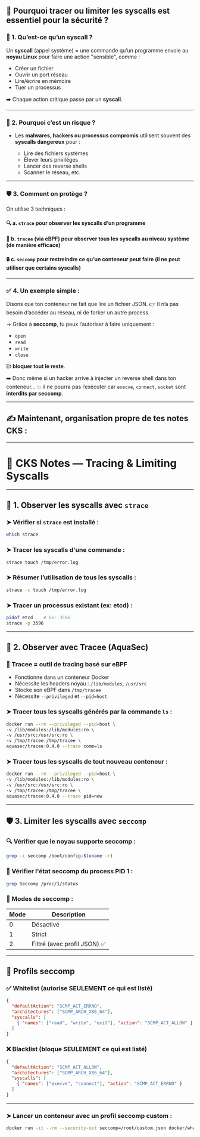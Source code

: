 ## 🔐 Pourquoi tracer ou limiter les **syscalls** est essentiel pour la sécurité ?

### 🔧 1. **Qu’est-ce qu’un syscall ?**

Un **syscall** (appel système) = une commande qu’un programme envoie au **noyau Linux** pour faire une action "sensible", comme :

* Créer un fichier
* Ouvrir un port réseau
* Lire/écrire en mémoire
* Tuer un processus

➡️ Chaque action critique passe par un **syscall**.

---

### 🚨 2. **Pourquoi c’est un risque ?**

* Les **malwares, hackers ou processus compromis** utilisent souvent des **syscalls dangereux** pour :

  * Lire des fichiers systèmes
  * Élever leurs privilèges
  * Lancer des reverse shells
  * Scanner le réseau, etc.

---

### 🛡️ 3. **Comment on protège ?**

On utilise 3 techniques :

#### 🔍 a. **`strace`** pour **observer** les syscalls d’un programme

#### 🧠 b. **`tracee`** (via eBPF) pour observer tous les syscalls au niveau système (de manière efficace)

#### 🔒 c. **`seccomp`** pour **restreindre** ce qu’un conteneur peut faire (il ne peut utiliser **que** certains syscalls)

---

### ✅ 4. **Un exemple simple :**

Disons que ton conteneur ne fait que lire un fichier JSON.
👉 Il n’a pas besoin d’accéder au réseau, ni de forker un autre process.

→ Grâce à **seccomp**, tu peux l’autoriser à faire uniquement :

* `open`
* `read`
* `write`
* `close`

Et **bloquer tout le reste**.

➡️ Donc même si un hacker arrive à injecter un reverse shell dans ton conteneur...
💥 il ne pourra pas l’exécuter car `execve`, `connect`, `socket` sont **interdits par seccomp**.

---

## ✍️ Maintenant, organisation propre de tes notes CKS :

---

# 🧩 CKS Notes — Tracing & Limiting Syscalls

---

## 🧪 1. **Observer les syscalls avec `strace`**

### ➤ Vérifier si `strace` est installé :

```bash
which strace
```

### ➤ Tracer les syscalls d'une commande :

```bash
strace touch /tmp/error.log
```

### ➤ Résumer l’utilisation de tous les syscalls :

```bash
strace -c touch /tmp/error.log
```

### ➤ Tracer un processus existant (ex: etcd) :

```bash
pidof etcd    # Ex: 3596
strace -p 3596
```

---

## 🔬 2. **Observer avec Tracee (AquaSec)**

### 🔹 Tracee = outil de tracing basé sur **eBPF**

* Fonctionne dans un conteneur Docker
* Nécessite les headers noyau : `/lib/modules`, `/usr/src`
* Stocke son eBPF dans `/tmp/tracee`
* Nécessite `--privileged` et `--pid=host`

### ➤ Tracer tous les syscalls générés par la commande `ls` :

```bash
docker run --rm --privileged --pid=host \
-v /lib/modules:/lib/modules:ro \
-v /usr/src:/usr/src:ro \
-v /tmp/tracee:/tmp/tracee \
aquasec/tracee:0.4.0 --trace comm=ls
```

### ➤ Tracer tous les syscalls de tout nouveau conteneur :

```bash
docker run --rm --privileged --pid=host \
-v /lib/modules:/lib/modules:ro \
-v /usr/src:/usr/src:ro \
-v /tmp/tracee:/tmp/tracee \
aquasec/tracee:0.4.0 --trace pid=new
```

---

## 🛡️ 3. **Limiter les syscalls avec `seccomp`**

### 🔍 Vérifier que le noyau supporte seccomp :

```bash
grep -i seccomp /boot/config-$(uname -r)
```

### 🔎 Vérifier l'état seccomp du process PID 1 :

```bash
grep Seccomp /proc/1/status
```

### 🧱 Modes de seccomp :

| Mode | Description                 |
| ---- | --------------------------- |
| 0    | Désactivé                   |
| 1    | Strict                      |
| 2    | Filtré (avec profil JSON) ✅ |

---

## 📄 Profils seccomp

### ✅ **Whitelist** (autorise SEULEMENT ce qui est listé)

```json
{
  "defaultAction": "SCMP_ACT_ERRNO",
  "architectures": ["SCMP_ARCH_X86_64"],
  "syscalls": [
    { "names": ["read", "write", "exit"], "action": "SCMP_ACT_ALLOW" }
  ]
}
```

### ❌ **Blacklist** (bloque SEULEMENT ce qui est listé)

```json
{
  "defaultAction": "SCMP_ACT_ALLOW",
  "architectures": ["SCMP_ARCH_X86_64"],
  "syscalls": [
    { "names": ["execve", "connect"], "action": "SCMP_ACT_ERRNO" }
  ]
}
```

---

### ➤ Lancer un conteneur avec un profil seccomp custom :

```bash
docker run -it --rm --security-opt seccomp=/root/custom.json docker/whalesay /bin/sh
```